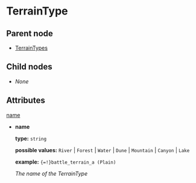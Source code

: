 # TerrainType

## Parent node

* [TerrainTypes](./)

## Child nodes

* _None_

## Attributes

[name](terraintype.md#name)

* **name**

  **type:**  `string`  

  **possible values:** `River` \| `Forest` \| `Water` \| `Dune` \| `Mountain` \| `Canyon` \| `Lake`

  **example:**  `{=!}battle_terrain_a (Plain)`  

  _The name of the TerrainType_  

